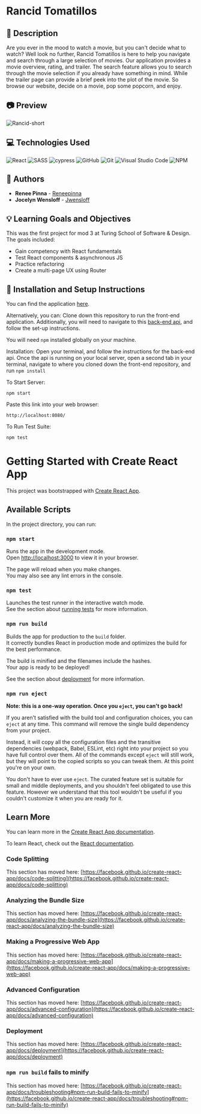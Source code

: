 # Rancid Tomatillos
## 📝 Description
Are you ever in the mood to watch a movie, but you can't decide what to watch? Well look no further, Rancid Tomatillos is here to help you navigate and search through a large selection of movies. Our application provides a movie overview, rating, and trailer. The search feature allows you to search through the movie selection if you already have something in mind. While the trailer page can provide a brief peek into the plot of the movie. So browse our website, decide on a movie, pop some popcorn, and enjoy.  


## 📷 Preview

![Rancid-short](https://github.com/Jwensloff/rancid-tomatillos/assets/130389530/5b6e1fcb-ae7d-476b-9684-b98a4e888fa3)


## 💻 Technologies Used
![React](	https://img.shields.io/badge/React-20232A?style=for-the-badge&logo=react&logoColor=61DAFB)
![SASS](https://img.shields.io/badge/Sass-CC6699?style=for-the-badge&logo=sass&logoColor=white)
![cypress](https://img.shields.io/badge/-cypress-%23E5E5E5?style=for-the-badge&logo=cypress&logoColor=058a5e)
![GitHub](https://img.shields.io/badge/github-%23121011.svg?style=for-the-badge&logo=github&logoColor=white)
![Git](https://img.shields.io/badge/git-%23F05033.svg?style=for-the-badge&logo=git&logoColor=white)
![Visual Studio Code](https://img.shields.io/badge/Visual%20Studio%20Code-0078d7.svg?style=for-the-badge&logo=visual-studio-code&logoColor=white)
![NPM](https://img.shields.io/badge/NPM-%23CB3837.svg?style=for-the-badge&logo=npm&logoColor=white)

## 🧠  Authors
* **Renee Pinna** - [Reneepinna](https://github.com/reneepinna)
* **Jocelyn Wensloff** - [Jwensloff](https://github.com/Jwensloff)

## 💡 Learning Goals and Objectives

This was the first project for mod 3 at Turing School of Software & Design. The goals included: 

- Gain competency with React fundamentals
- Test React components & asynchronous JS
- Practice refactoring
- Create a multi-page UX using Router



## 🔧 Installation and Setup Instructions

You can find the application [here](https://jwensloff.github.io/rancid-tomatillos/).

Alternatively, you can:
Clone down this repository to run the front-end application. Additionally, you will need to navigate to this 
[back-end api](https://github.com/turingschool-examples/travel-tracker-api.git
), and follow the set-up instructions. 

You will need `npm` installed globally on your machine.  

Installation:
 Open your terminal, and follow the instructions for the back-end api. Once the api is running on your local server, open a second tab in your terminal, navigate to where you cloned down the front-end repository, and run `npm install`  

To Start Server:

`npm start`

Paste this link into your web browser:

`http://localhost:8080/`


To Run Test Suite:

`npm test`

# Getting Started with Create React App

This project was bootstrapped with [Create React App](https://github.com/facebook/create-react-app).

## Available Scripts

In the project directory, you can run:

### `npm start`

Runs the app in the development mode.\
Open [http://localhost:3000](http://localhost:3000) to view it in your browser.

The page will reload when you make changes.\
You may also see any lint errors in the console.

### `npm test`

Launches the test runner in the interactive watch mode.\
See the section about [running tests](https://facebook.github.io/create-react-app/docs/running-tests) for more information.

### `npm run build`

Builds the app for production to the `build` folder.\
It correctly bundles React in production mode and optimizes the build for the best performance.

The build is minified and the filenames include the hashes.\
Your app is ready to be deployed!

See the section about [deployment](https://facebook.github.io/create-react-app/docs/deployment) for more information.

### `npm run eject`

**Note: this is a one-way operation. Once you `eject`, you can't go back!**

If you aren't satisfied with the build tool and configuration choices, you can `eject` at any time. This command will remove the single build dependency from your project.

Instead, it will copy all the configuration files and the transitive dependencies (webpack, Babel, ESLint, etc) right into your project so you have full control over them. All of the commands except `eject` will still work, but they will point to the copied scripts so you can tweak them. At this point you're on your own.

You don't have to ever use `eject`. The curated feature set is suitable for small and middle deployments, and you shouldn't feel obligated to use this feature. However we understand that this tool wouldn't be useful if you couldn't customize it when you are ready for it.

## Learn More

You can learn more in the [Create React App documentation](https://facebook.github.io/create-react-app/docs/getting-started).

To learn React, check out the [React documentation](https://reactjs.org/).

### Code Splitting

This section has moved here: [https://facebook.github.io/create-react-app/docs/code-splitting](https://facebook.github.io/create-react-app/docs/code-splitting)

### Analyzing the Bundle Size

This section has moved here: [https://facebook.github.io/create-react-app/docs/analyzing-the-bundle-size](https://facebook.github.io/create-react-app/docs/analyzing-the-bundle-size)

### Making a Progressive Web App

This section has moved here: [https://facebook.github.io/create-react-app/docs/making-a-progressive-web-app](https://facebook.github.io/create-react-app/docs/making-a-progressive-web-app)

### Advanced Configuration

This section has moved here: [https://facebook.github.io/create-react-app/docs/advanced-configuration](https://facebook.github.io/create-react-app/docs/advanced-configuration)

### Deployment

This section has moved here: [https://facebook.github.io/create-react-app/docs/deployment](https://facebook.github.io/create-react-app/docs/deployment)

### `npm run build` fails to minify

This section has moved here: [https://facebook.github.io/create-react-app/docs/troubleshooting#npm-run-build-fails-to-minify](https://facebook.github.io/create-react-app/docs/troubleshooting#npm-run-build-fails-to-minify)
